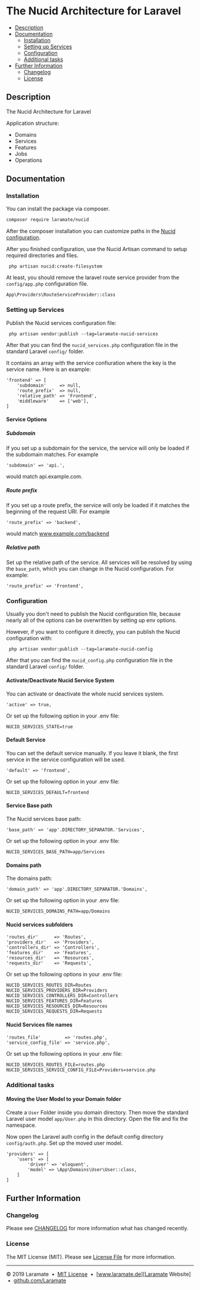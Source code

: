 The Nucid Architecture for Laravel
===============================================================================
* [Description](#description)
* [Documentation](#documentation)
  * [Installation](#installation)
  * [Setting up Services](#setting-up-services)
  * [Configuration](#configuration)
  * [Additional tasks](#additional-tasks)
* [Further Information](#further-information)
  * [Changelog](#changelog)
  * [License](#license)


Description
-------------------------------------------------------------------------------
The Nucid Architecture for Laravel

Application structure:
- Domains
- Services
- Features
- Jobs
- Operations

Documentation
-------------------------------------------------------------------------------

### Installation
You can install the package via composer.

```bash
composer require laramate/nucid
```

After the composer installation you can customize paths in the [Nucid configuration](#configuration).

After you finished configuration, use the Nucid Artisan command to setup required 
directories and files.

```
 php artisan nucid:create-filesystem
```

At least, you should remove the laravel route service provider from the 
```config/app.php``` configuration file.

```
App\Providers\RouteServiceProvider::class
```

### Setting up Services
Publish the Nucid services configuration file:

```
 php artisan vendor:publish --tag=laramate-nucid-services
```

After that you can find the ```nucid_services.php``` configuration file in the standard
Laravel ```config/``` folder.

It contains an array with the service confiuration where the key is the service name.
Here is an example:

```
'frontend' => [
    'subdomain'     => null,
    'route_prefix'  => null,
    'relative_path' => 'Frontend',
    'middleware'    => ['web'],
]
```

#### Service Options

##### Subdomain
If you set up a subdomain for the service, the service will only be loaded if the
subdomain matches. For example
```
'subdomain' => 'api.',
```
would match api.example.com.

##### Route prefix
If you set up a route prefix, the service will only be loaded if it matches the 
beginning of the request URI. For example
```
'route_prefix' => 'backend',
```
would match www.example.com/backend

##### Relative path
Set up the relative path of the service. All services will be resolved by using
the ```base_path```, which you can change in the Nucid configuration.
For example:
```
'route_prefix' => 'Frontend',
```


### Configuration
Usually you don't need to publish the Nucid configuration file, because
nearly all of the options can be overwritten by setting up env options.

However, if you want to configure it directly, you can publish the Nucid
configuration with:

```
 php artisan vendor:publish --tag=laramate-nucid-config
```

After that you can find the ```nucid_config.php``` configuration file in the standard
Laravel ```config/``` folder.

#### Activate/Deactivate Nucid Service System
You can activate or deactivate the whole nucid services system.
``` 
'active' => true,
```

Or set up the following option in your .env file:
```
NUCID_SERVICES_STATE=true
```

#### Default Service
You can set the default service manually. If you leave it blank,
the first service in the service configuration will be used.
```
'default' => 'frontend',
```

Or set up the following option in your .env file:
```
NUCID_SERVICES_DEFAULT=frontend
```

#### Service Base path
The Nucid services base path: 
```
'base_path' => 'app'.DIRECTORY_SEPARATOR.'Services',
```

Or set up the following option in your .env file:
```
NUCID_SERVICES_BASE_PATH=app/Services
```

#### Domains path
The domains path: 
```
'domain_path' => 'app'.DIRECTORY_SEPARATOR.'Domains',
```

Or set up the following option in your .env file:
```
NUCID_SERVICES_DOMAINS_PATH=app/Domains
```

#### Nucid services subfolders
```
'routes_dir'      => 'Routes',
'providers_dir'   => 'Providers',
'controllers_dir' => 'Controllers',
'features_dir'    => 'Features',
'resources_dir'   => 'Resources',
'requests_dir'    => 'Requests',
```

Or set up the following options in your .env file:
```
NUCID_SERVICES_ROUTES_DIR=Routes
NUCID_SERVICES_PROVIDERS_DIR=Providers
NUCID_SERVICES_CONTROLLERS_DIR=Controllers
NUCID_SERVICES_FEATURES_DIR=Features
NUCID_SERVICES_RESOURCES_DIR=Resources
NUCID_SERVICES_REQUESTS_DIR=Requests
```

#### Nucid Services file names

```
'routes_file'         => 'routes.php',
'service_config_file' => 'service.php',
```

Or set up the following options in your .env file:
```
NUCID_SERVICES_ROUTES_FILE=routes.php
NUCID_SERVICES_SERVICE_CONFIG_FILE=Providers=service.php
```

### Additional tasks

#### Moving the User Model to your Domain folder
Create a ```User``` Folder inside you domain directory. Then move
the standard Laravel user model ```app/User.php``` in this directory. 
Open the file and fix the namespace. 

Now open the Laravel auth config in the default config directory 
```config/auth.php```. Set up the moved user model.  

```
'providers' => [
    'users' => [
        'driver' => 'eloquent',
        'model' => \App\Domains\User\User::class,
    ]
]
```


Further Information
-------------------------------------------------------------------------------

### Changelog
Please see [CHANGELOG](CHANGELOG.md) for more information what has changed 
recently.

### License
The MIT License (MIT). Please see [License File](LICENSE.md) for more 
information.



---
&copy; 2019 Laramate
&nbsp;&bull;&nbsp; [MIT License](LICENSE.md)
&nbsp;&bull;&nbsp; [www.laramate.de][Laramate Website]
&nbsp;&bull;&nbsp; [github.com/Laramate][Laramate Github]

<!-- Common References -->
[logo]: https://avatars1.githubusercontent.com/u/45978330?s=100
[Laramate Website]: http://www.laramate.de 
[Laramate Github]: https://github.com/Laramate
